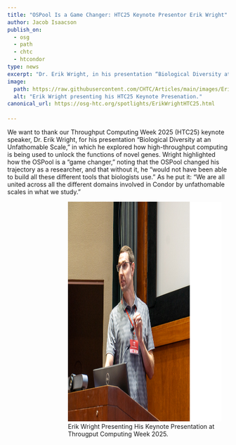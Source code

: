 ```yaml
---
title: "OSPool Is a Game Changer: HTC25 Keynote Presentor Erik Wright"
author: Jacob Isaacson
publish_on:
  - osg
  - path
  - chtc
  - htcondor
type: news
excerpt: "Dr. Erik Wright, in his presentation “Biological Diversity at an Unfathomable Scale” at HTC25, explored how high-throughput computing and the OSPool is being used to unlock the functions of novel genes."
image:
  path: https://raw.githubusercontent.com/CHTC/Articles/main/images/ErikWrightHTC25.png
  alt: "Erik Wright presenting his HTC25 Keynote Presenation."
canonical_url: https://osg-htc.org/spotlights/ErikWrightHTC25.html

---
```


We want to thank our Throughput Computing Week 2025 (HTC25) keynote speaker, Dr. Erik Wright, for his presentation “Biological Diversity at an Unfathomable Scale,” in which he explored how high-throughput computing is being used to unlock the functions of novel genes. Wright highlighted how the OSPool is a “game changer,” noting that the OSPool changed his trajectory as a researcher, and that without it, he “would not have been able to build all these different tools that biologists use.” As he put it: “We are all united across all the different domains involved in Condor by unfathomable scales in what we study.”

<figure style="float: right; margin: 0 1rem 0 1rem; width: 350px;">
 <img src='https://raw.githubusercontent.com/CHTC/Articles/main/images/ErikWrightHTC25.png' height="500" class="figure-img img-fluid rounded" alt="Wright presenting HTC25 Keynote">
 <figcaption>Erik Wright Presenting His Keynote Presentation at Througput Computing Week 2025.</figcaption>
</figure>

